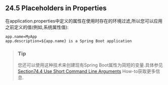 ## 24.5 Placeholders in Properties
在application.properties中定义的属性在使用时存在的环境过滤,所以您可以应用之前定义的值(例如,系统属性值):
```
app.name=MyApp
app.description=${app.name} is a Spring Boot application
```
>### Tip
>您还可以使用这种技术来创建现有Spring Boot属性为简短的变量.具体参见[Section74.4 Use Short Command Line Arguments](../../IX.How-to%20guides/74.Properties%20and%20Configuration/74.4.Use%20Short%20Command%20Line%20Arguments.md) How-to获取更多信息.